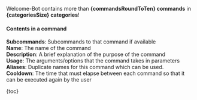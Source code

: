 Welcome-Bot contains more than **{commandsRoundToTen} commands** in **{categoriesSize} categories**!

#### Contents in a command

**Subcommands**: Subcommands to that command if available  
**Name**: The name of the command  
**Description**: A brief explanation of the purpose of the command  
**Usage**: The arguments/options that the command takes in parameters  
**Aliases**: Duplicate names for this command which can be used.  
**Cooldown**: The time that must elapse between each command so that it can be executed again by the user

{toc}

